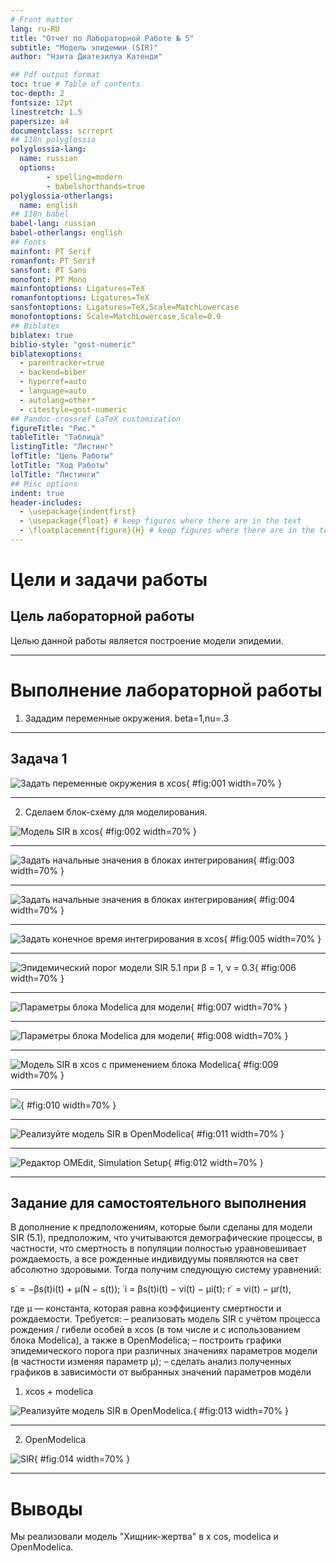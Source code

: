 ```yaml
---
# Front matter
lang: ru-RU
title: "Отчет по Лабораторной Работе № 5"
subtitle: "Модель эпидемии (SIR)"
author: "Нзита Диатезилуа Катенди"

## Pdf output format
toc: true # Table of contents
toc-depth: 2
fontsize: 12pt
linestretch: 1.5
papersize: a4
documentclass: scrreprt
## I18n polyglossia
polyglossia-lang:
  name: russian
  options:
        - spelling=modern
        - babelshorthands=true
polyglossia-otherlangs:
  name: english
## I18n babel
babel-lang: russian
babel-otherlangs: english
## Fonts
mainfont: PT Serif
romanfont: PT Serif
sansfont: PT Sans
monofont: PT Mono
mainfontoptions: Ligatures=TeX
romanfontoptions: Ligatures=TeX
sansfontoptions: Ligatures=TeX,Scale=MatchLowercase
monofontoptions: Scale=MatchLowercase,Scale=0.9
## Biblatex
biblatex: true
biblio-style: "gost-numeric"
biblatexoptions:
  - parentracker=true
  - backend=biber
  - hyperref=auto
  - language=auto
  - autolang=other*
  - citestyle=gost-numeric
## Pandoc-crossref LaTeX customization
figureTitle: "Рис."
tableTitle: "Таблица"
listingTitle: "Листинг"
lofTitle: "Цель Работы"
lotTitle: "Ход Работы"
lolTitle: "Листинги"
## Misc options
indent: true
header-includes:
  - \usepackage{indentfirst}
  - \usepackage{float} # keep figures where there are in the text
  - \floatplacement{figure}{H} # keep figures where there are in the text
---
```


# Цели и задачи работы

## Цель лабораторной работы

Целью данной работы является построение модели эпидемии.
 
---

# Выполнение лабораторной работы

1. Зададим переменные окружения. beta=1,nu=.3

---

## Задача 1


![Задать переменные окружения в xcos](image/image1.png){ #fig:001 width=70% }

---
2. Сделаем блок-схему для моделирования.

![Модель SIR в xcos](image/image2.png){ #fig:002 width=70% }

---

![Задать начальные значения в блоках интегрирования](image/image3.png){ #fig:003 width=70% }

---

![Задать начальные значения в блоках интегрирования](image/image4.png){ #fig:004 width=70% }

---

![Задать конечное время интегрирования в xcos](image/image5.png){ #fig:005 width=70% }

---

![Эпидемический порог модели SIR 5.1 при β = 1, ν = 0.3](image/image6.png){ #fig:006 width=70% }

---

![Параметры блока Modelica для модели](image/image7.png){ #fig:007 width=70% }

---

![Параметры блока Modelica для модели](image/image8.png){ #fig:008 width=70% }

---

![Модель SIR в xcos с применением блока Modelica](image/image9.png){ #fig:009 width=70% }

---

![](image/image10.png){ #fig:010 width=70% }

---

![Реализуйте модель SIR в OpenModelica](image/image11.png){ #fig:011 width=70% }

---

![Редактор OMEdit, Simulation Setup](image/image12.png){ #fig:012 width=70% }

---
##  Задание для самостоятельного выполнения

В дополнение к предположениям, которые были сделаны для модели SIR (5.1), предположим, что учитываются демографические процессы, в частности, что смертность в популяции полностью уравновешивает рождаемость, а все рожденные индивидуумы появляются на свет абсолютно здоровыми. Тогда получим следующую систему
уравнений:

s˙ = −βs(t)i(t) + µ(N − s(t));
˙i = βs(t)i(t) − νi(t) − µi(t);
r˙ = νi(t) − µr(t),

где µ — константа, которая равна коэффициенту смертности и рождаемости.
Требуется:
– реализовать модель SIR с учётом процесса рождения / гибели особей в xcos (в
том числе и с использованием блока Modelica), а также в OpenModelica;
– построить графики эпидемического порога при различных значениях параметров
модели (в частности изменяя параметр µ);
– сделать анализ полученных графиков в зависимости от выбранных значений
параметров модели

1. xcos + modelica

![Реализуйте модель SIR в OpenModelica.](image/image13.png){ #fig:013 width=70% }

---
2. OpenModelica

![SIR](image/image14.png){ #fig:014 width=70% }

---

# Выводы

Мы реализовали модель "Хищник-жертва" в x cos, modelica и OpenModelica.
